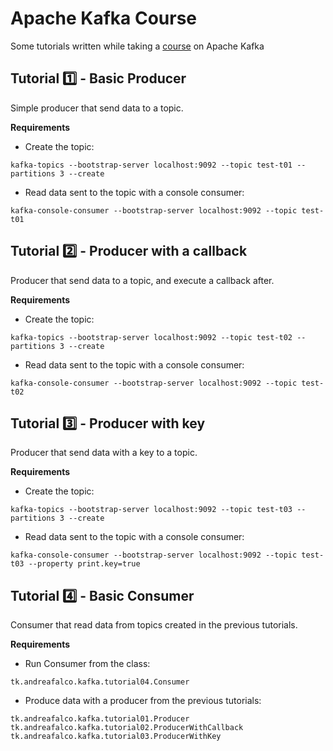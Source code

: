 # Apache Kafka Course
Some tutorials written while taking a [course](https://www.udemy.com/course/apache-kafka/) on Apache Kafka

## Tutorial :one: - Basic Producer
Simple producer that send data to a topic.

**Requirements**
- Create the topic:
```
kafka-topics --bootstrap-server localhost:9092 --topic test-t01 --partitions 3 --create
```
- Read data sent to the topic with a console consumer:
```
kafka-console-consumer --bootstrap-server localhost:9092 --topic test-t01
```

## Tutorial :two: - Producer with a callback
Producer that send data to a topic, and execute a callback after.

**Requirements**
- Create the topic:
```
kafka-topics --bootstrap-server localhost:9092 --topic test-t02 --partitions 3 --create
```
- Read data sent to the topic with a console consumer:
```
kafka-console-consumer --bootstrap-server localhost:9092 --topic test-t02
```

## Tutorial :three: - Producer with key
Producer that send data with a key to a topic.

**Requirements**
- Create the topic:
```
kafka-topics --bootstrap-server localhost:9092 --topic test-t03 --partitions 3 --create
```
- Read data sent to the topic with a console consumer:
```
kafka-console-consumer --bootstrap-server localhost:9092 --topic test-t03 --property print.key=true
```

## Tutorial :four: - Basic Consumer
Consumer that read data from topics created in the previous tutorials.

**Requirements**
- Run Consumer from the class:
```
tk.andreafalco.kafka.tutorial04.Consumer
```
- Produce data with a producer from the previous tutorials:
```
tk.andreafalco.kafka.tutorial01.Producer
tk.andreafalco.kafka.tutorial02.ProducerWithCallback
tk.andreafalco.kafka.tutorial03.ProducerWithKey
```